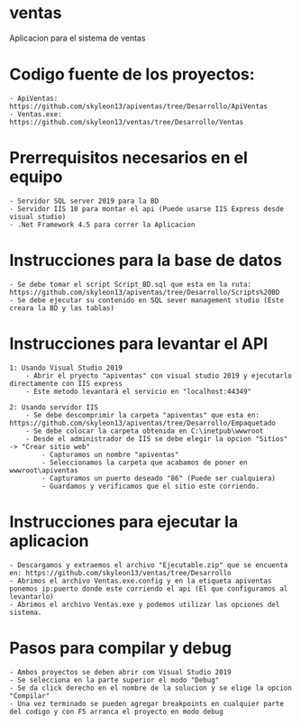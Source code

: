 # ventas
Aplicacion para el sistema de ventas

# Codigo fuente de los proyectos:
	- ApiVentas: https://github.com/skyleon13/apiventas/tree/Desarrollo/ApiVentas
	- Ventas.exe: https://github.com/skyleon13/ventas/tree/Desarrollo/Ventas
	

# Prerrequisitos necesarios en el equipo
	- Servidor SQL server 2019 para la BD
	- Servidor IIS 10 para montar el api (Puede usarse IIS Express desde visual studio)	
	- .Net Framework 4.5 para correr la Aplicacion
	
# Instrucciones para la base de datos
	- Se debe tomar el script Script_BD.sql que esta en la ruta: https://github.com/skyleon13/apiventas/tree/Desarrollo/Scripts%20BD
	- Se debe ejecutar su contenido en SQL sever management studio (Este creara la BD y las tablas) 
	
# Instrucciones para levantar el API
	1: Usando Visual Studio 2019
		- Abrir el pryecto "apiventas" con visual studio 2019 y ejecutarlo directamente con IIS express
		- Este metodo levantará el servicio en "localhost:44349"
		
	2: Usando servidor IIS
		- Se debe descomprimir la carpeta "apiventas" que esta en: https://github.com/skyleon13/apiventas/tree/Desarrollo/Empaquetado
		- Se debe colocar la carpeta obtenida en C:\inetpub\wwwroot
		- Desde el administrador de IIS se debe elegir la opcion "Sitios" -> "Crear sitio web"
			- Capturamos un nombre "apiventas"
			- Seleccionamos la carpeta que acabamos de poner en wwwroot\apiventas
			- Capturamos un puerto deseado "86" (Puede ser cualquiera)
			- Guardamos y verificamos que el sitio este corriendo.
			
# Instrucciones para ejecutar la aplicacion
	- Descargamos y extraemos el archivo "Ejecutable.zip" que se encuenta en: https://github.com/skyleon13/ventas/tree/Desarrollo
	- Abrimos el archivo Ventas.exe.config y en la etiqueta apiventas ponemos ip:puerto donde este corriendo el api (El que configuramos al levantarlo)
	- Abrimos el archivo Ventas.exe y podemos utilizar las opciones del sistema.

# Pasos para compilar y debug
	- Ambos proyectos se deben abrir com Visual Studio 2019
	- Se selecciona en la parte superior el modo "Debug"
	- Se da click derecho en el nombre de la solucion y se elige la opcion "Compilar"
	- Una vez terminado se pueden agregar breakpoints en cualquier parte del codigo y con F5 arranca el proyecto en modo debug
